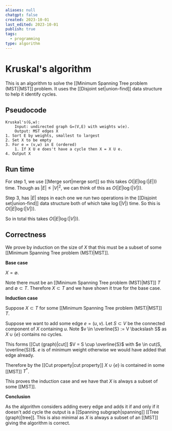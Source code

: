 ```yaml
---
aliases: null
chatgpt: false
created: 2023-10-01
last_edited: 2023-10-01
publish: true
tags:
  - programming
type: algorithm
---
```

# Kruskal's algorithm

This is an algorithm to solve the [[Minimum Spanning Tree problem (MST)|MST]] problem. It uses the [[Disjoint set|union-find]] data structure to help it identify cycles.

## Pseudocode

```pseudocode
Kruskal's(G,w):
	Input: undirected graph G=(V,E) with weights w(e).
	Output: MST edges X
1. Sort E by weights, smallest to largest
2. Set X to be empty
3. For e = (v,w) in E (ordered)
	1. If X U e does't have a cycle then X = X U e.
4. Output X
```

## Run time

For step 1, we use [[Merge sort|merge sort]] so this takes $O(\vert E \vert \log(\vert E \vert))$ time. Though as $\vert E \vert \leq \vert V \vert^2$, we can think of this as $O(\vert E \vert \log(\vert V \vert))$.

Step 3, has $\vert E \vert$ steps in each one we run two operations in the [[Disjoint set|union-find]] data structure both of which take $\log(\vert V \vert)$ time. So this is $O(\vert E \vert \log(\vert V \vert))$.

So in total this takes $O(\vert E \vert \log(\vert V \vert))$.

## Correctness

We prove by induction on the size of $X$ that this must be a subset of some [[Minimum Spanning Tree problem (MST)|MST]].

**Base case**

$X = \emptyset$.

Note there must be an [[Minimum Spanning Tree problem (MST)|MST]] $T$ and $\emptyset \subset T$. Therefore $X \subset T$ and we have shown it true for the base case.

**Induction case**

Suppose $X \subset T$ for some [[Minimum Spanning Tree problem (MST)|MST]] $T$.

Suppose we want to add some edge $e = (u,v)$. Let $S \subset V$ be the connected component of $X$ containing $u$. Note $v \in \overline{S} := V \backslash S$ as $X \cup \{e\}$ contains no cycles.

This forms [[Cut (graph)|cut]] $V = S \cup \overline{S}$ with $e \in cut(S, \overline{S})$. $e$ is of minimum weight otherwise we would have added that edge already.

Therefore by the [[Cut property|cut property]] $X \cup \{e\}$ is contained in some [[MST]] $T^{\ast}$.

This proves the induction case and we have that $X$ is always a subset of some [[MST]].

**Conclusion**

As the algorithm considers adding every edge and adds it if and only if it doesn't add cycle the output is a [[Spanning subgraph|spanning]] [[Tree (graph)|tree]]. This is also minimal as $X$ is always a subset of an [[MST]] giving the algorithm is correct.
